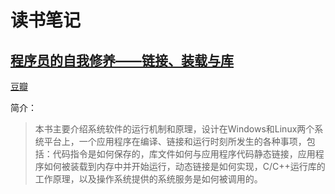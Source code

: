 # 读书笔记

<h2 id=9787121085116>
    <a href="books/程序员的自我修养--链接装载与库/notes.md">
        程序员的自我修养——链接、装载与库
    </a>
</h2>

[豆瓣](https://book.douban.com/subject/3652388/)

简介：
> 本书主要介绍系统软件的运行机制和原理，设计在Windows和Linux两个系统平台上，一个应用程序在编译、链接和运行时刻所发生的各种事项，包括：代码指令是如何保存的，库文件如何与应用程序代码静态链接，应用程序如何被装载到内存中并开始运行，动态链接是如何实现，C/C++运行库的工作原理，以及操作系统提供的系统服务是如何被调用的。
